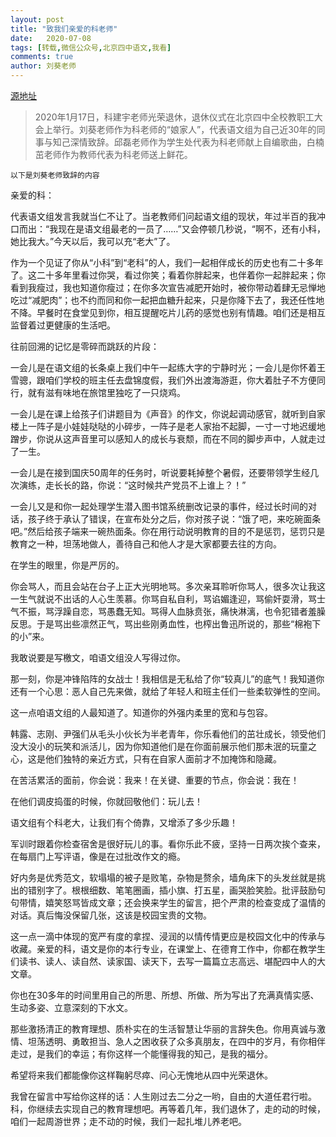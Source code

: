 ```yaml
---
layout: post
title: "致我们亲爱的科老师"
date:   2020-07-08
tags: [转载,微信公众号,北京四中语文,我看]
comments: true
author: 刘葵老师
---
```


[源地址](https://mp.weixin.qq.com/s?__biz=MzAwODk3NTA1NQ==&mid=2247485245&idx=1&sn=17c27612dca9a896539cf368de57a29a&chksm=9b67e09dac10698b9c13da4bc338b0a59abc8eba531dc981178b5ff35fea396673458115cb38&mpshare=1&scene=1&srcid=&sharer_sharetime=1580393489703&sharer_shareid=89d4343a5474010fb723a81610543cfb)

>2020年1月17日，科建宇老师光荣退休，退休仪式在北京四中全校教职工大会上举行。刘葵老师作为科老师的“娘家人”，代表语文组为自己近30年的同事与知己深情致辞。邱磊老师作为学生处代表为科老师献上自编歌曲，白楠茁老师作为教师代表为科老师送上鲜花。

<!-- more -->

`以下是刘葵老师致辞的内容`

亲爱的科：

代表语文组发言我就当仁不让了。当老教师们问起语文组的现状，年过半百的我冲口而出：“我现在是语文组最老的一员了……”又会停顿几秒说，“啊不，还有小科，她比我大。”今天以后，我可以充“老大”了。

作为一个见证了你从“小科”到“老科”的人，我们一起相伴成长的历史也有二十多年了。这二十多年里看过你哭，看过你笑；看着你胖起来，也伴着你一起胖起来；你看到我瘦过，我也知道你瘦过；在你多次宣告减肥开始时，被你带动着肆无忌惮地吃过“减肥肉”；也不约而同和你一起把血糖升起来，只是你降下去了，我还任性地不降。早餐时在食堂见到你，相互提醒吃片儿药的感觉也别有情趣。咱们还是相互监督着过更健康的生活吧。

往前回溯的记忆是零碎而跳跃的片段：

一会儿是在语文组的长条桌上我们中午一起练大字的宁静时光；一会儿是你怀着王雪骢，跟咱们学校的班主任去盘锦度假，我们外出渡海游逛，你大着肚子不方便同行，就有滋有味地在旅馆里独吃了一只烧鸡。

一会儿是在课上给孩子们讲题目为《声音》的作文，你说起调动感官，就听到自家楼上一阵子是小娃娃哒哒的小碎步，一阵子是老人家抬不起脚，一寸一寸地迟缓地蹭步，你说从这声音里可以感知人的成长与衰颓，而在不同的脚步声中，人就走过了一生。

一会儿是在接到国庆50周年的任务时，听说要耗掉整个暑假，还要带领学生经几次演练，走长长的路，你说：“这时候共产党员不上谁上？！”

一会儿又是和你一起处理学生潜入图书馆系统删改记录的事件，经过长时间的对话，孩子终于承认了错误，在宣布处分之后，你对孩子说：“饿了吧，来吃碗面条吧。”然后给孩子端来一碗热面条。你在用行动说明教育的目的不是惩罚，惩罚只是教育之一种，坦荡地做人，善待自己和他人才是大家都要去往的方向。

在学生的眼里，你是严厉的。

你会骂人，而且会站在台子上正大光明地骂。多次亲耳聆听你骂人，很多次让我这一生气就说不出话的人心生羡慕。你骂自私自利，骂谄媚逢迎，骂偷奸耍滑，骂士气不振，骂浮躁自恋，骂愚蠢无知。骂得人血脉贲张，痛快淋漓，也令犯错者羞臊反思。于是骂出些凛然正气，骂出些刚勇血性，也榨出鲁迅所说的，那些“棉袍下的小”来。

我敢说要是写檄文，咱语文组没人写得过你。

那一刻，你是冲锋陷阵的女战士！我相信是无私给了你“较真儿”的底气！我知道你还有一个心思：恶人自己先来做，就给了年轻人和班主任们一些柔软弹性的空间。

这一点咱语文组的人最知道了。知道你的外强内柔里的宽和与包容。

韩露、志刚、尹强们从毛头小伙长为半老青年，你乐看他们的茁壮成长，领受他们没大没小的玩笑和派活儿，因为你知道他们是在你面前展示他们那未泯的玩童之心，这是他们独特的亲近方式，只有在自家人面前才不加掩饰和隐藏。

在苦活累活的面前，你会说：我来！在关键、重要的节点，你会说：我在！

在他们调皮捣蛋的时候，你就回敬他们：玩儿去！

语文组有个科老大，让我们有个倚靠，又增添了多少乐趣！

军训时跟着你检查宿舍是很好玩儿的事。看你乐此不疲，坚持一日两次挨个查来，在每扇门上写评语，像是在过批改作文的瘾。

好内务是优秀范文，软塌塌的被子是败笔，杂物是赘余，墙角床下的头发丝就是挑出的错别字了。根根细数、笔笔圈画，插小旗、打五星，画哭脸笑脸。批评鼓励句句带情，嬉笑怒骂皆成文章；还会换来学生的留言，把个严肃的检查变成了温情的对话。真后悔没保留几张，这该是校园宝贵的文物。

这一点一滴中体现的宽严有度的拿捏、浸润的以情传情更应是校园文化中的传承与收藏。亲爱的科，语文是你的本行专业，在课堂上、在德育工作中，你都在教学生们读书、读人、读自然、读家国、读天下，去写一篇篇立志高远、堪配四中人的大文章。

你也在30多年的时间里用自己的所思、所想、所做、所为写出了充满真情实感、生动多姿、立意深刻的下水文。

那些激扬清正的教育理想、质朴实在的生活智慧让华丽的言辞失色。你用真诚与激情、坦荡透明、勇敢担当、急人之困收获了众多真朋友，在四中的岁月，有你相伴走过，是我们的幸运；有你这样一个能懂得我的知己，是我的福分。

希望将来我们都能像你这样鞠躬尽瘁、问心无愧地从四中光荣退休。

我曾在留言中写给你这样的话：人生刚过去二分之一哟，自由的大道任君行啦。科，你继续去实现自己的教育理想吧。再等着几年，我们退休了，走的动的时候，咱们一起周游世界；走不动的时候，我们一起扎堆儿养老吧。
